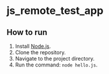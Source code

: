 # js_remote_test_app
## How to run
1. Install [Node.js](https://nodejs.org/).
2. Clone the repository.
3. Navigate to the project directory.
4. Run the command: `node hello.js`.
